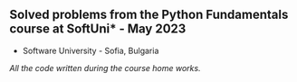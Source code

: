 ## Solved problems from the Python Fundamentals course at SoftUni* - May 2023

* Software University - Sofia, Bulgaria

_All the code written during the course home works._ 
